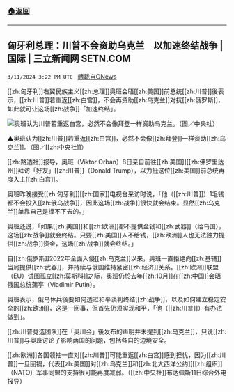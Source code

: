 ###  [:house:返回](README.md)
---


## 匈牙利总理：川普不会资助乌克兰　以加速终结战争 | 国际 | 三立新闻网  SETN.COM
`3/11/2024 3:22 PM UTC ` [轉載自GNews](https://gnews.org/articles/2384803)

[[zh:匈牙利]]右翼民族主义[[zh:总理]]奥班会晤[[zh:美国]]前总统[[zh:川普]]後表示，[[zh:川普]]若重返[[zh:白宫]]，不会再资助[[zh:乌克兰]]对抗[[zh:俄罗斯]]，如此就可让这场[[zh:战争]]「加速终结」。

![奥班认为川普若重返白宫，必然不会像拜登一样资助乌克兰。（图／中央社）](https://attach.setn.com/newsimages/2019/02/27/1801142-PH.jpg "奥班认为川普若重返白宫，必然不会像拜登一样资助乌克兰。（图／中央社）")

▲奥班认为[[zh:川普]]若重返[[zh:白宫]]，必然不会像[[zh:拜登]]一样资助[[zh:乌克兰]]。（图／[[zh:中央社]]）

[[zh:路透社]]报导，奥班（Viktor Orban）8日亲自前往[[zh:美国]][[zh:佛罗里达州]]拜访「好友」[[zh:川普]]（Donald Trump），以力挺这位[[zh:美国]]前总统再度入主[[zh:白宫]]。

奥班昨晚接受[[zh:匈牙利]][[zh:国家]]电视台采访时说，「他（[[zh:川普]]）1毛钱都不会投入[[zh:俄乌战争]]，因此这场[[zh:战争]]很快就会结束。显然[[zh:乌克兰]]单靠自己是撑不下去的。」

奥班还说，「如果[[zh:美国]]和[[zh:欧洲]]都不提供金钱和[[zh:武器]]（给乌国），这场[[zh:战争]]就会终结。只要[[zh:美国]]人不给钱，[[zh:欧洲]]人也无法独力提供[[zh:战争]]资金，这场[[zh:战争]]就会终结。」

自[[zh:俄罗斯]]2022年全面入侵[[zh:乌克兰]]以来，奥班一直拒绝向[[zh:基辅]]当局提供[[zh:武器]]，并持续与俄国维持紧密[[zh:经济]]关系。[[zh:欧洲]]联盟（EU）试图孤立[[zh:莫斯科]]之际，奥班仍於去年[[zh:10月]]在[[zh:中国]]会晤俄国总统蒲亭（Vladimir Putin）。

奥班表示，俄乌休兵後要如何透过和平谈判终结[[zh:战争]]，以及如何建立稳定安全的[[zh:欧洲]]，这是一回事，但首先仍须实现和平，「他（[[zh:川普]]）有办法做到」。

[[zh:川普竞选团队]]在「奥川会」後发布的声明并未提到[[zh:乌克兰]]，只说[[zh:川普]]与奥班讨论了影响两国的问题，包括各自的边境安全。

[[zh:欧洲]]各国领袖一直对[[zh:川普]]可能重返[[zh:白宫]]感到担忧，因为[[zh:川普]]一旦回锅，代表[[zh:美国]]对[[zh:乌克兰]]和[[zh:北大西洋公约]][[zh:组织]]（NATO）军事同盟的支持很可能再度减弱。（[[zh:中央社]]布达佩斯11日综合外电报导）
